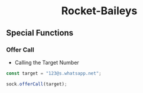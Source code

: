 # <div align='center'>Rocket-Baileys</div>

## Special Functions

### Offer Call

- Calling the Target Number

```ts
const target = "123@s.whatsapp.net";

sock.offerCall(target);
```
